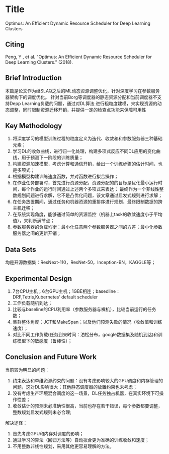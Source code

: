 # Title

Optimus: An Efficient Dynamic Resource Scheduler for Deep
Learning Clusters

## Citing

Peng, Y , et al. "Optimus: An Efficient Dynamic Resource Scheduler for Deep Learning Clusters." (2018).

## Brief Introduction

本篇是论文作为继SLAQ之后的ML动态资源调整优化，针对深度学习在参数服务器架构下的调度优化。
针对当前Borg等调度器的静态资源分配和当前调度器不支持Depp Learning负载的问题，通过对DL算法
进行粗粒度建模，来实现资源的动态调整，同时限制资源迁移开销，并提供一定的检查点功能来保障可用性

## Key Methodology

1. 将深度学习的模型训练过程的粒度定义为迭代、收敛和和参数服务器三种基础元素；
2. 学习DL的收敛曲线，进行归一化处理，构建多项式反应不同DL应用的变化曲线，用于预测下一阶段的训练质量；
3. 构建资源加速模型，考虑计算和通信开销，给出一个训练步骤的估计时间，也是多项式；
4. 根据模型构建训练速度函数，并对函数进行拟合操作；
5. 在作业任务部署时，首先进行资源分配，资源分配的的目标是优化最小运行时间，每个作业的运行时间通过上述两个多项式来表达；
最终作为一个非线性整数规划问题进行求解，它不是凸优化问题，该文章通过启发式规则进行求解；
6. 在任务放置期间，通过任务和机器资源的重排序进行规划，最终限制数据的跨主机迁移；
7. 在系统实现角度，能够通过简单的资源监控（机器上task的收敛速度小于平均值），来判断满节点；
8. 参数服务器的负载均衡：最小化任意两个参数服务器之间的方差；最小化参数服务器之间的更新开销；


## Data Sets

均是开源数据集：ResNext-110，ResNet-50，Inception-BN，KAGGLE等；


## Experimental Design

1. 7台CPU主机；6台GPU主机；1GBE相连；basedline：DRF,Tetris,Kubernetes’ default scheduler
2. 工作负载随机到达；
3. 比较与baseline的CPU利用率（参数服务器与裸机），比较当前运行的任务数；
4. 集群整体角度：JCT和MakeSpan；以及他们预测失败的情况（收敛值和训练速度）；
5. 对比不同工作负载(任务到来时间：泊松分布，google数据集及随机到达)和训练模型下的敏感度（鲁棒性）；

## Conclusion and Future Work

当前较为明显的问题：
1. 约束表达和单维资源约束的问题：没有考虑影响较大的GPU调度和内存管理的问题，这对DL影响很大；其他静态调度器的放置约束也未考虑；
2. 没有考虑生产环境混合调度的这一场景，DL任务独占机器，在真实环境下可操作性差；
3. 收敛估计的预测未必准确性很高，当前也存在若干错误，每个参数都要调整，整数规划启发式规则未必合理;

解决途径：
1. 首先考虑GPU和内存对调度的影响；
2. 通过学习的算法（回归方法等）自动拟合更为准确的训练收敛和速度；
3. 不用整数非线性规划，采用其他更容易理解的方法。
